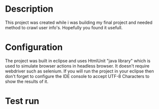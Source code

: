 # Description
This project was created while i was building my final project and needed method to crawl user info's.
Hopefully you found it usefull.

# Configuration
The project was built in eclipse and uses HtmlUnit "java library" which is used to simulate browser actions in
headless browser. It doesn't require webdriver such as selenium.
If you will run the project in your eclipse then don't forget to configure the IDE console to accept UTF-8 Characters
to show the results of it.

# Test run
